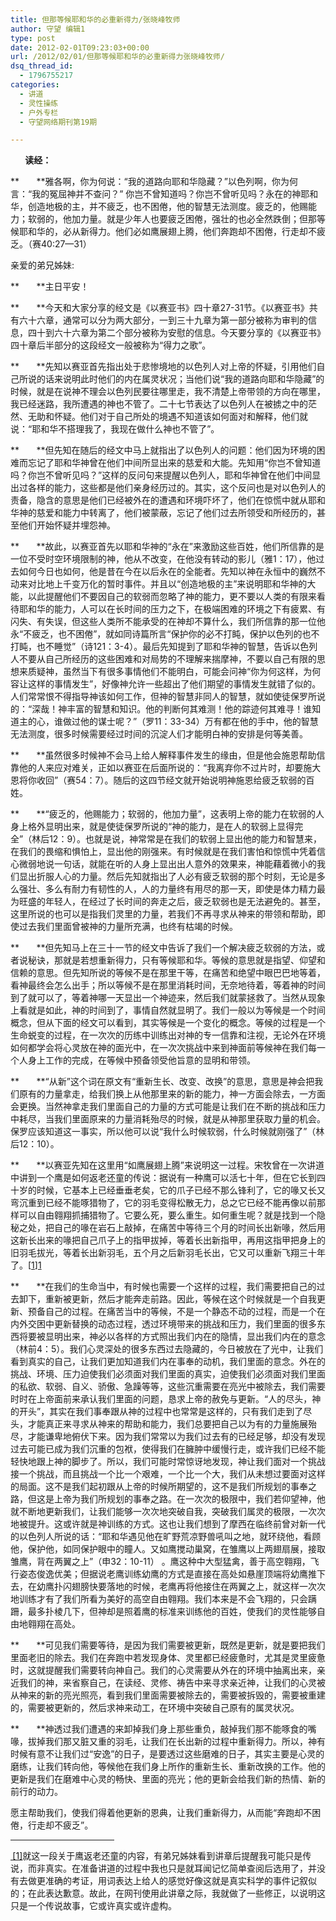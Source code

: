 ```yaml
---
title: 但那等候耶和华的必重新得力/张晓峰牧师
author: 守望 编辑1
type: post
date: 2012-02-01T09:23:03+00:00
url: /2012/02/01/但那等候耶和华的必重新得力张晓峰牧师/
dsq_thread_id:
  - 1796755217
categories:
  - 讲道
  - 灵性操练
  - 户外专栏
  - 守望网络期刊第19期

---
```

<p style="text-align: left;" align="center">
  <strong>       读经：</strong>
</p>

**       **雅各啊，你为何说：“我的道路向耶和华隐藏？”以色列啊，你为何言：“我的冤屈神并不查问？” 你岂不曾知道吗？你岂不曾听见吗？永在的神耶和华，创造地极的主，并不疲乏，也不困倦，他的智慧无法测度。疲乏的，他赐能力；软弱的，他加力量。就是少年人也要疲乏困倦，强壮的也必全然跌倒；但那等候耶和华的，必从新得力。他们必如鹰展翅上腾，他们奔跑却不困倦，行走却不疲乏。（赛40:27—31）<!--more-->

亲爱的弟兄姊妹:

**       **主日平安！

**       **今天和大家分享的经文是《以赛亚书》四十章27-31节。《以赛亚书》共有六十六章，通常可以分为两大部分，一到三十九章为第一部分被称为审判的信息，四十到六十六章为第二个部分被称为安慰的信息。今天要分享的《以赛亚书》四十章后半部分的这段经文一般被称为“得力之歌”。

**       **先知以赛亚首先指出处于悲惨境地的以色列人对上帝的怀疑，引用他们自己所说的话来说明此时他们的内在属灵状况；当他们说“我的道路向耶和华隐藏”的时候，就是在说神不理会以色列民要往哪里走，我不清楚上帝带领的方向在哪里，我已经迷路，我所遭遇的神也不管了。二十七节表达了以色列人在被掳之中的茫然、无助和怀疑。他们对于自己所处的境遇不知道该如何面对和解释，他们就说：“耶和华不搭理我了，我现在做什么神也不管了”。

**       **但先知在随后的经文中马上就指出了以色列人的问题：他们因为环境的困难而忘记了耶和华神曾在他们中间所显出来的慈爱和大能。先知用“你岂不曾知道吗？你岂不曾听见吗？”这样的反问句来提醒以色列人，耶和华神曾在他们中间显出过各样的能力，这些都是他们亲身经历过的。其实，这个反问也是对以色列人的责备，隐含的意思是他们已经被外在的遭遇和环境吓坏了，他们在惊慌中就从耶和华神的慈爱和能力中转离了，他们被蒙蔽，忘记了他们过去所领受和所经历的，甚至他们开始怀疑并埋怨神。

**       **故此，以赛亚首先以耶和华神的“永在”来激励这些百姓，他们所信靠的是一位不受时空环境限制的神，他从不改变，在他没有转动的影儿（雅1：17），他过去如何今日也如何，他是昔在今在以后永在的全能者。先知以神在永恒中的巍然不动来对比地上千变万化的暂时事件。并且以“创造地极的主”来说明耶和华神的大能，以此提醒他们不要因自己的软弱而忽略了神的能力，更不要以人类的有限来看待耶和华的能力，人可以在长时间的压力之下，在极端困难的环境之下有疲累、有闪失、有失误，但这些人类所不能承受的在神却不算什么，我们所信靠的那一位他永“不疲乏，也不困倦”，就如同诗篇所言“保护你的必不打盹，保护以色列的也不打盹，也不睡觉”（诗121：3-4）。最后先知提到了耶和华神的智慧，告诉以色列人不要从自己所经历的这些困难和对局势的不理解来揣摩神，不要以自己有限的思想来质疑神，虽然当下有很多事情他们不能明白，可能会问神“你为何这样，为何容让这样的事情发生”，好像神允许一些超出了他们期望的事情发生就错了似的。人们常常恨不得指导神该如何工作，但神的智慧非同人的智慧，就如使徒保罗所说的：“深哉！神丰富的智慧和知识。他的判断何其难测！他的踪迹何其难寻！谁知道主的心，谁做过他的谋士呢？”（罗11：33-34）万有都在他的手中，他的智慧无法测度，很多时候需要经过时间的沉淀人们才能明白神的安排是何等美善。

**       **虽然很多时候神不会马上给人解释事件发生的缘由，但是他会施恩帮助信靠他的人来应对难关，正如以赛亚在后面所说的：“我离弃你不过片时，却要施大恩将你收回”（赛54：7）。随后的这四节经文就开始说明神施恩给疲乏软弱的百姓。

**       **“疲乏的，他赐能力；软弱的，他加力量”，这表明上帝的能力在软弱的人身上格外显明出来，就是使徒保罗所说的“神的能力，是在人的软弱上显得完全”（林后12：9）。也就是说，神常常是在我们的软弱上显出他的能力和智慧来，在我们的畏缩和惧怕上，显出他的刚强来。有时候就是在我们害怕和惊慌中凭着信心微弱地说一句话，就能在听的人身上显出出人意外的效果来，神能藉着微小的我们显出折服人心的力量。然后先知就指出了人必有疲乏软弱的那个时刻，无论是多么强壮、多么有耐力有韧性的人，人的力量终有用尽的那一天，即使是体力精力最为旺盛的年轻人，在经过了长时间的奔走之后，疲乏软弱也是无法避免的。甚至，这里所说的也可以是指我们灵里的力量，若我们不再寻求从神来的带领和帮助，即使过去我们里面曾被神的力量所充满，也终有枯竭的时候。

**       **但先知马上在三十一节的经文中告诉了我们一个解决疲乏软弱的方法，或者说秘诀，那就是若想重新得力，只有等候耶和华。等候的意思就是指望、仰望和信赖的意思。但先知所说的等候不是在那里干等，在痛苦和绝望中眼巴巴地等着，看神最终会怎么出手；所以等候不是在那里消耗时间，无奈地待着，等着神的时间到了就可以了，等着神哪一天显出一个神迹来，然后我们就蒙拯救了。当然从现象上看就是如此，神的时间到了，事情自然就显明了。我们一般以为等候是一个时间概念，但从下面的经文可以看到，其实等候是一个变化的概念。等候的过程是一个生命蜕变的过程，在一次次的历练中训练出对神的专一信靠和注视，无论外在环境如何都学会将心灵放在神的面光中，在一次次挑战中来到神面前等候神在我们每一个人身上工作的完成，在等候中预备领受他旨意的显明和带领。

**       **“从新”这个词在原文有“重新生长、改变、改换”的意思，意思是神会把我们原有的力量拿走，给我们换上从他那里来的新的能力，神一方面会除去，一方面会更换。当然神拿走我们里面自己的力量的方式可能是让我们在不断的挑战和压力中耗尽，当我们里面原来的力量消耗殆尽的时候，就是从神那里获取力量的机会。保罗应该知道这一事实，所以他可以说“我什么时候软弱，什么时候就刚强了”（林后12：10）。

**       **以赛亚先知在这里用“如鹰展翅上腾”来说明这一过程。宋牧曾在一次讲道中讲到一个鹰是如何返老还童的传说：据说有一种鹰可以活七十年，但在它长到四十岁的时候，它基本上已经垂垂老矣，它的爪子已经不那么锋利了，它的喙又长又弯沉重到已经不能啄猎物了，它的羽毛变得松散无力，总之它已经不能再像以前那样可以自由翱翔抓捕猎物了。它要么死，要么重生。如何重生呢？就是找到一个隐秘之处，把自己的喙在岩石上敲掉，在痛苦中等待三个月的时间长出新喙，然后用这新长出来的喙把自己爪子上的指甲拔掉，等着长出新指甲，再用这指甲把身上的旧羽毛拔光，等着长出新羽毛，五个月之后新羽毛长出，它又可以重新飞翔三十年了。[[1]][1]

**       **在我们的生命当中，有时候也需要一个这样的过程，我们需要把自己的过去卸下，重新被更新，然后才能奔走前路。因此，等候在这个时候就是一个自我更新、预备自己的过程。在痛苦当中的等候，不是一个静态不动的过程，而是一个在内外交困中更新替换的动态过程，透过环境带来的挑战和压力，我们里面的很多东西将要被显明出来，神必以各样的方式照出我们内在的隐情，显出我们内在的意念（林前4：5）。我们心灵深处的很多东西过去隐藏的，今日被放在了光中，让我们看到真实的自己，让我们更加知道我们内在事奉的动机，我们里面的意念。外在的挑战、环境、压力迫使我们必须面对我们里面的真实，迫使我们必须面对我们里面的私欲、软弱、自义、骄傲、急躁等等，这些沉重需要在亮光中被除去，我们需要时时在上帝面前来承认我们里面的问题，恳求上帝的赦免与更新。“人的尽头，神的开头”，其实在我们事奉跟从神的过程中也常常是这样的，只有我们走到了尽头，才能真正来寻求从神来的帮助和能力，我们总要把自己以为有的力量施展殆尽，才能谦卑地俯伏下来。因为我们常常以为我们过去有的已经足够，却没有发现过去可能已成为我们沉重的包袱，使得我们在臃肿中缓慢行走，或许我们已经不能轻快地跟上神的脚步了。所以，我们可能时常惊讶地发现，神让我们面对一个挑战接一个挑战，而且挑战一个比一个艰难，一个比一个大，我们从未想过要面对这样的局面。这不是我们起初跟从上帝的时候所期望的，这不是我们所规划的事奉之路，但这是上帝为我们所规划的事奉之路。在一次次的极限中，我们若仰望神，他就不断地更新我们，让我们能够一次次地突破自我，突破我们属灵的极限，一次次地被提升。这或许就是神训练的方式。这也让我们想到了摩西在临终前曾对新一代的以色列人所说的话：“耶和华遇见他在旷野荒凉野兽吼叫之地，就环绕他，看顾他，保护他，如同保护眼中的瞳人。又如鹰搅动巢窝，在雏鹰以上两翅扇展，接取雏鹰，背在两翼之上”（申32：10-11） 。鹰这种中大型猛禽，善于高空翱翔，飞行姿态俊逸优美；但据说老鹰训练幼鹰的方式是直接在高处如悬崖顶端将幼鹰推下去，在幼鹰扑闪翅膀快要落地的时候，老鹰再将他接住在两翼之上，就这样一次次地训练才有了我们所看为美好的高空自由翱翔。我们本来是不会飞翔的，只会蹒跚，最多扑棱几下，但神却是照着鹰的标准来训练他的百姓，使我们的灵性能够自由地翱翔在高处。

**       **可见我们需要等待，是因为我们需要被更新，既然是更新，就是要把我们里面老旧的除去。我们在奔跑中若发现身体、灵里都已经疲惫时，尤其是灵里疲惫时，这就提醒我们需要转向神自己。我们的心灵需要从外在的环境中抽离出来，亲近我们的神，来省察自己，在读经、灵修、祷告中来寻求亲近神，让我们的心灵被从神来的新的亮光照亮，看到我们里面需要被除去的，需要被拆毁的，需要被重建的，需要被更新的，然后求神来动工，在环境中突破自己原有的属灵状况。

**       **神透过我们遭遇的来卸掉我们身上那些重负，敲掉我们那不能啄食的嘴喙，拔掉我们那又脏又重的羽毛，让我们在长出新的过程中重新得力。所以，神有时候有意不让我们过“安逸”的日子，是要透过这些磨难的日子，其实主要是心灵的磨练，让我们转向他，等候他在我们身上所作的重新生长、重新改换的工作。他的更新是我们在磨难中心灵的畅快、里面的亮光；他的更新会给我们新的热情、新的前行的动力。

愿主帮助我们，使我们得着他更新的恩典，让我们重新得力，从而能“奔跑却不困倦，行走却不疲乏”。

<hr align="left" size="1" width="33%" />

<div>
  <p>
    <span style="text-decoration: underline;"><a title="" href="#_ednref1"><strong> </strong>[1]</a></span>就这一段关于鹰返老还童的内容，有弟兄姊妹看到讲章后提醒我可能只是传说，而非真实。在准备讲道的过程中我也只是就耳闻记忆简单查阅后选用了，并没有去做更准确的考证，用词表达上给人的感觉好像这就是真实科学的事件记叙似的；在此表达歉意。故此，在网刊使用此讲章之际，我就做了一些修正，以说明这只是一个传说故事，它或许真实或许虚构。
  </p>
</div>

 [1]: #_edn1 ""